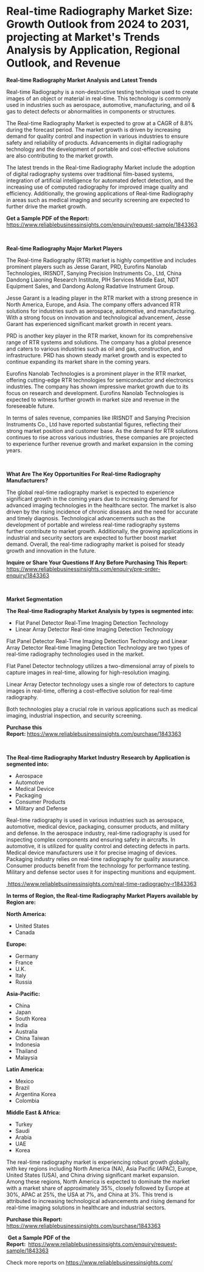 <p><h1>Real-time Radiography Market Size: Growth Outlook from 2024 to 2031, projecting at Market's Trends Analysis by Application, Regional Outlook, and Revenue</h1></p><p><strong>Real-time Radiography Market Analysis and Latest Trends</strong></p>
<p><p>Real-time Radiography is a non-destructive testing technique used to create images of an object or material in real-time. This technology is commonly used in industries such as aerospace, automotive, manufacturing, and oil & gas to detect defects or abnormalities in components or structures.</p><p>The Real-time Radiography Market is expected to grow at a CAGR of 8.8% during the forecast period. The market growth is driven by increasing demand for quality control and inspection in various industries to ensure safety and reliability of products. Advancements in digital radiography technology and the development of portable and cost-effective solutions are also contributing to the market growth.</p><p>The latest trends in the Real-time Radiography Market include the adoption of digital radiography systems over traditional film-based systems, integration of artificial intelligence for automated defect detection, and the increasing use of computed radiography for improved image quality and efficiency. Additionally, the growing applications of Real-time Radiography in areas such as medical imaging and security screening are expected to further drive the market growth.</p></p>
<p><strong>Get a Sample PDF of the Report:&nbsp;</strong> <a href="https://www.reliablebusinessinsights.com/enquiry/request-sample/1843363">https://www.reliablebusinessinsights.com/enquiry/request-sample/1843363</a></p>
<p>&nbsp;</p>
<p><strong>Real-time Radiography Major Market Players</strong></p>
<p><p>The Real-time Radiography (RTR) market is highly competitive and includes prominent players such as Jesse Garant, PRD, Eurofins Nanolab Technologies, IRISNDT, Sanying Precision Instruments Co., Ltd, China Dandong Liaoning Research Institute, PIH Services Middle East, NDT Equipment Sales, and Dandong Aolong Radative Instrument Group.</p><p>Jesse Garant is a leading player in the RTR market with a strong presence in North America, Europe, and Asia. The company offers advanced RTR solutions for industries such as aerospace, automotive, and manufacturing. With a strong focus on innovation and technological advancement, Jesse Garant has experienced significant market growth in recent years.</p><p>PRD is another key player in the RTR market, known for its comprehensive range of RTR systems and solutions. The company has a global presence and caters to various industries such as oil and gas, construction, and infrastructure. PRD has shown steady market growth and is expected to continue expanding its market share in the coming years.</p><p>Eurofins Nanolab Technologies is a prominent player in the RTR market, offering cutting-edge RTR technologies for semiconductor and electronics industries. The company has shown impressive market growth due to its focus on research and development. Eurofins Nanolab Technologies is expected to witness further growth in market size and revenue in the foreseeable future.</p><p>In terms of sales revenue, companies like IRISNDT and Sanying Precision Instruments Co., Ltd have reported substantial figures, reflecting their strong market position and customer base. As the demand for RTR solutions continues to rise across various industries, these companies are projected to experience further revenue growth and market expansion in the coming years.</p></p>
<p>&nbsp;</p>
<p><strong>What Are The Key Opportunities For Real-time Radiography Manufacturers?</strong></p>
<p><p>The global real-time radiography market is expected to experience significant growth in the coming years due to increasing demand for advanced imaging technologies in the healthcare sector. The market is also driven by the rising incidence of chronic diseases and the need for accurate and timely diagnosis. Technological advancements such as the development of portable and wireless real-time radiography systems further contribute to market growth. Additionally, the growing applications in industrial and security sectors are expected to further boost market demand. Overall, the real-time radiography market is poised for steady growth and innovation in the future.</p></p>
<p><strong>Inquire or Share Your Questions If Any Before Purchasing This Report:</strong> <a href="https://www.reliablebusinessinsights.com/enquiry/pre-order-enquiry/1843363">https://www.reliablebusinessinsights.com/enquiry/pre-order-enquiry/1843363</a></p>
<p>&nbsp;</p>
<p><strong>Market Segmentation</strong></p>
<p><strong>The Real-time Radiography Market Analysis by types is segmented into:</strong></p>
<p><ul><li>Flat Panel Detector Real-Time Imaging Detection Technology</li><li>Linear Array Detector Real-time Imaging Detection Technology</li></ul></p>
<p><p>Flat Panel Detector Real-Time Imaging Detection Technology and Linear Array Detector Real-time Imaging Detection Technology are two types of real-time radiography technologies used in the market. </p><p>Flat Panel Detector technology utilizes a two-dimensional array of pixels to capture images in real-time, allowing for high-resolution imaging. </p><p>Linear Array Detector technology uses a single row of detectors to capture images in real-time, offering a cost-effective solution for real-time radiography. </p><p>Both technologies play a crucial role in various applications such as medical imaging, industrial inspection, and security screening.</p></p>
<p><strong>Purchase this Report:&nbsp;</strong><a href="https://www.reliablebusinessinsights.com/purchase/1843363">https://www.reliablebusinessinsights.com/purchase/1843363</a></p>
<p>&nbsp;</p>
<p><strong>The Real-time Radiography Market Industry Research by Application is segmented into:</strong></p>
<p><ul><li>Aerospace</li><li>Automotive</li><li>Medical Device</li><li>Packaging</li><li>Consumer Products</li><li>Military and Defense</li></ul></p>
<p><p>Real-time radiography is used in various industries such as aerospace, automotive, medical device, packaging, consumer products, and military and defense. In the aerospace industry, real-time radiography is used for inspecting complex components and ensuring safety in aircrafts. In automotive, it is utilized for quality control and detecting defects in parts. Medical device manufacturers use it for precise imaging of devices. Packaging industry relies on real-time radiography for quality assurance. Consumer products benefit from the technology for performance testing. Military and defense sector uses it for inspecting munitions and equipment.</p></p>
<p><a href="https://www.reliablebusinessinsights.com/real-time-radiography-r1843363">&nbsp;https://www.reliablebusinessinsights.com/real-time-radiography-r1843363</a></p>
<p><strong>In terms of Region, the Real-time Radiography Market Players available by Region are:</strong></p>
<p>
    <p> <strong> North America: </strong>
        <ul>
            <li>United States</li>
            <li>Canada</li>
        </ul>
        </p> 
    <p> <strong> Europe: </strong>
        <ul>
            <li>Germany</li>
            <li>France</li>
            <li>U.K.</li>
            <li>Italy</li>
            <li>Russia</li>
        </ul>
        </p> 
    <p> <strong> Asia-Pacific: </strong>
        <ul>
            <li>China</li>
            <li>Japan</li>
            <li>South Korea</li>
            <li>India</li>
            <li>Australia</li>
            <li>China Taiwan</li>
            <li>Indonesia</li>
            <li>Thailand</li>
            <li>Malaysia</li>
        </ul>
        </p> 
    <p> <strong> Latin America: </strong>
        <ul>
            <li>Mexico</li>
            <li>Brazil</li>
            <li>Argentina Korea</li>
            <li>Colombia</li>
        </ul>
        </p> 
    <p> <strong> Middle East & Africa: </strong>
        <ul>
            <li>Turkey</li>
            <li>Saudi</li>
            <li>Arabia</li>
            <li>UAE</li>
            <li>Korea</li>
        </ul>
    </p>
    </p>
<p><p>The real-time radiography market is experiencing robust growth globally, with key regions including North America (NA), Asia Pacific (APAC), Europe, United States (USA), and China driving significant market expansion. Among these regions, North America is expected to dominate the market with a market share of approximately 35%, closely followed by Europe at 30%, APAC at 25%, the USA at 7%, and China at 3%. This trend is attributed to increasing technological advancements and rising demand for real-time imaging solutions in healthcare and industrial sectors.</p></p>
<p><strong>Purchase this Report: </strong><a href="https://www.reliablebusinessinsights.com/purchase/1843363">https://www.reliablebusinessinsights.com/purchase/1843363</a></p>
<p>&nbsp;<strong>Get a Sample PDF of the Report:&nbsp;&nbsp;</strong><a href="https://www.reliablebusinessinsights.com/enquiry/request-sample/1843363">https://www.reliablebusinessinsights.com/enquiry/request-sample/1843363</a></p>
<p><strong></strong></p>
<p>Check more reports on <a href="https://www.reliablebusinessinsights.com/">https://www.reliablebusinessinsights.com/</a></p>